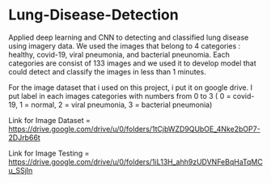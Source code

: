# Lung-Disease-Detection
Applied deep learning and CNN to detecting and classified lung disease using imagery data. We used the images that belong to 4 categories : healthy, covid-19, viral pneumonia, and bacterial pneunomia. Each categories are consist of 133 images and we used it to develop model that could detect and classify the images in less than 1 minutes.

For the image dataset that i used on this project, i put it on google drive. I put label in each images categories with numbers from 0 to 3 ( 0 = covid-19, 1 = normal, 2 = viral pneumonia, 3 = bacterial pneumonia)

Link for Image Dataset = https://drive.google.com/drive/u/0/folders/1tCjbWZD9QUbOE_4Nke2bOP7-2DJrb66t

Link for Image Testing = https://drive.google.com/drive/u/0/folders/1iL13H_ahh9zUDVNFeBqHaTqMCu_SSjIn
